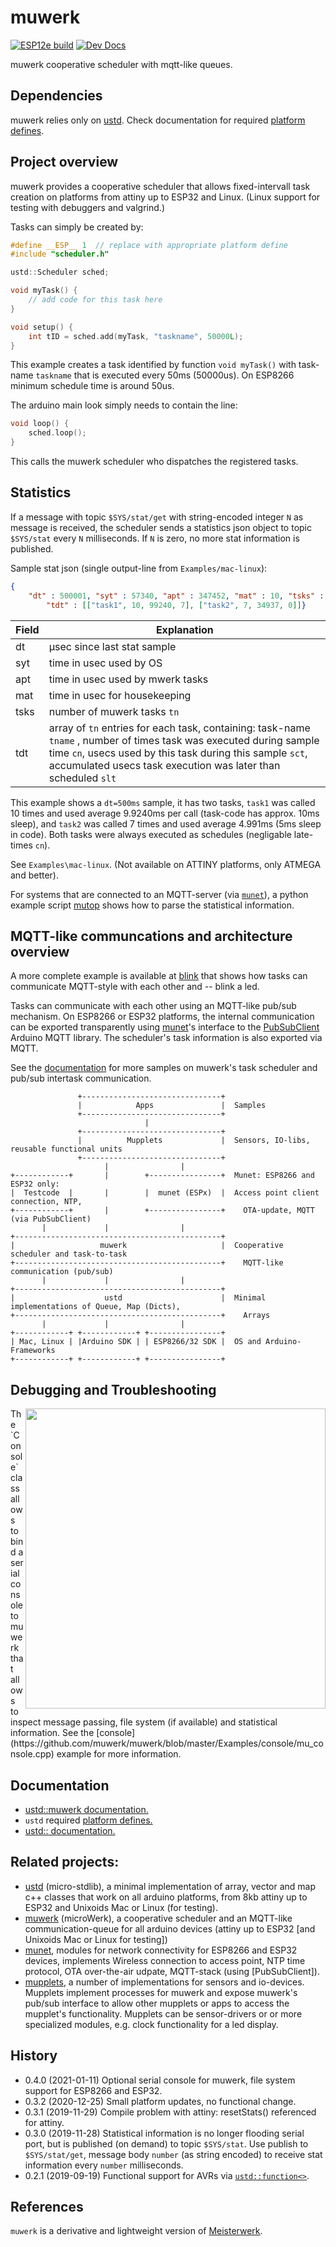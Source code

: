 muwerk
======


[![ESP12e build](https://travis-ci.org/muwerk/muwerk.svg?branch=master)](https://travis-ci.org/muwerk/muwerk)
[![Dev Docs](https://img.shields.io/badge/docs-dev-blue.svg)](https://muwerk.github.io/muwerk/docs/index.html)

muwerk cooperative scheduler with mqtt-like queues.

Dependencies
------------

muwerk relies only on [ustd](https://github.com/muwerk/ustd). Check documentation for
required [platform defines](https://github.com/muwerk/ustd/blob/master/README.md).

Project overview
----------------

muwerk provides a cooperative scheduler that allows fixed-intervall task creation on
platforms from attiny up to ESP32 and Linux. (Linux support for testing with debuggers
and valgrind.)

Tasks can simply be created by:
```c++
#define __ESP__ 1  // replace with appropriate platform define
#include "scheduler.h"

ustd::Scheduler sched;

void myTask() {
    // add code for this task here
}

void setup() {
    int tID = sched.add(myTask, "taskname", 50000L);
}
```

This example creates a task identified by function `void myTask()` with task-name
`taskname` that is executed every 50ms (50000us). On ESP8266 minimum schedule
time is around 50us.

The arduino main look simply needs to contain the line:
```c++
void loop() {
    sched.loop();
}
```
This calls the muwerk scheduler who dispatches the registered tasks.

Statistics
----------

If a message with topic `$SYS/stat/get` with string-encoded integer `N`
as message is received, the scheduler sends a statistics json object
to topic `$SYS/stat` every `N` milliseconds. If `N` is zero, no more
stat information is published.

Sample stat json (single output-line from `Examples/mac-linux`):

```json
{
    "dt" : 500001, "syt" : 57340, "apt" : 347452, "mat" : 10, "tsks" : 2,
        "tdt" : [["task1", 10, 99240, 7], ["task2", 7, 34937, 0]]}
```

| Field | Explanation                         |
| ----- | ----------------------------------- |
| dt    | µsec since last stat sample         |
| syt   | time in usec used by OS             |
| apt   | time in usec used by mwerk tasks    |
| mat   | time in usec for housekeeping       |
| tsks  | number of muwerk tasks `tn`         |
| tdt   | array of `tn` entries for each task, containing: task-name `tname` , number of times task was executed during sample time `cn`, usecs used by this task during this sample `sct`, accumulated usecs task execution was later than scheduled `slt` |

This example shows a `dt=500ms` sample, it has two tasks, `task1` was called
10 times and used average 9.9240ms per call (task-code has approx. 10ms sleep),
and `task2` was called 7 times and used average 4.991ms (5ms sleep in code).
Both tasks were always executed as schedules (negligable late-times `cn`).

See `Examples\mac-linux`. (Not available on ATTINY platforms, only ATMEGA
and better).

For systems that are connected to an MQTT-server (via [`munet`](https://github.com/muwerk/munet/blob/master/README.md)), 
a python example script [mutop](https://github.com/muwerk/muwerk/tree/master/Examples/mutop) shows
how to parse the statistical information.

MQTT-like communcations and architecture overview
-------------------------------------------------

A more complete example is available at [blink](https://github.com/muwerk/muwerk/blob/master/Examples/minimal/mu_minimal.cpp)
that shows how tasks can communicate MQTT-style with each other and -- blink a led.

Tasks can communicate with each other using an MQTT-like pub/sub mechanism.
On ESP8266 or ESP32 platforms, the internal communication can be exported
transparently using [munet](https://github.com/muwerk/munet)'s interface to
the [PubSubClient](https://github.com/knolleary/pubsubclient) Arduino MQTT
library. The scheduler's task information is also exported via MQTT.

See the [documentation](https://muwerk.github.io/muwerk/docs/classustd_1_1Scheduler.html)
for more samples on muwerk's task scheduler and pub/sub intertask communication.

```
               +-------------------------------+
               |            Apps               |  Samples
               +-------------------------------+
                              |
               +-------------------------------+
               |          Mupplets             |  Sensors, IO-libs, reusable functional units
               +-------------------------------+
                     |                |
+------------+       |        +----------------+  Munet: ESP8266 and ESP32 only:
|  Testcode  |       |        |  munet (ESPx)  |  Access point client connection, NTP,
+------------+       |        +----------------+    OTA-update, MQTT (via PubSubClient)
       |             |                |
+----------------------------------------------+
|                   muwerk                     |  Cooperative scheduler and task-to-task
+----------------------------------------------+    MQTT-like communication (pub/sub)
       |             |                |
+----------------------------------------------+
|                    ustd                      |  Minimal implementations of Queue, Map (Dicts),
+----------------------------------------------+    Arrays
       |             |                |
+------------+ +------------+ +----------------+
| Mac, Linux | |Arduino SDK | | ESP8266/32 SDK |  OS and Arduino-Frameworks
+------------+ +------------+ +----------------+
```

Debugging and Troubleshooting
-----------------------------

<img align="right" width="480" src="https://github.com/muwerk/muwerk/blob/master/Resources/console.jpg">
The `Console` class allows to bind a serial console to muwerk that allows to inspect message passing,
file system (if available) and statistical information. See the [console](https://github.com/muwerk/muwerk/blob/master/Examples/console/mu_console.cpp) example
for more information.

Documentation
-------------

* [ustd::muwerk documentation.](https://muwerk.github.io/muwerk/docs/index.html)
* `ustd` required [platform defines.](https://github.com/muwerk/ustd/blob/master/README.md)
* [ustd:: documentation.](https://muwerk.github.io/ustd/docs/index.html)

Related projects:
-----------------

* [ustd](https://github.com/muwerk/ustd/blob/master/README.md) (micro-stdlib), a minimal implementation of array, vector and map c++ classes that work on all arduino platforms, from 8kb attiny up to ESP32 and Unixoids Mac or Linux (for testing).
* [muwerk](https://github.com/muwerk/muwerk/blob/master/README.md) (microWerk), a cooperative scheduler and an MQTT-like communication-queue for all arduino devices (attiny up to ESP32 [and Unixoids Mac or Linux for testing])
* [munet](https://github.com/muwerk/munet/blob/master/README.md), modules for network connectivity for ESP8266 and ESP32 devices, implements Wireless connection to access point, NTP time protocol, OTA over-the-air udpate, MQTT-stack (using [PubSubClient]).
* [mupplets](https://github.com/muwerk/mupplets/blob/master/README.md), a number of implementations for sensors and io-devices. Mupplets implement processes for muwerk and expose muwerk's pub/sub interface to allow other mupplets or apps to access the mupplet's functionality. Mupplets can be sensor-drivers or or more specialized modules, e.g. clock functionality for a led display.

History
-------

* 0.4.0 (2021-01-11) Optional serial console for muwerk, file system support for ESP8266 and ESP32.
* 0.3.2 (2020-12-25) Small platform updates, no functional change.
* 0.3.1 (2019-11-29) Compile problem with attiny: resetStats() referenced for attiny.
* 0.3.0 (2019-11-28) Statistical information is no longer flooding serial port, but is published (on demand) to topic `$SYS/stat`. Use publish to `$SYS/stat/get`, message body `number` (as string encoded) to receive stat information every `number` milliseconds.
* 0.2.1 (2019-09-19) Functional support for AVRs via [`ustd::function<>`](https://muwerk.github.io/ustd/docs/index.html).

References
----------

`muwerk` is a derivative and lightweight version of [Meisterwerk](https://github.com/yeasoft/Meisterwerk).
